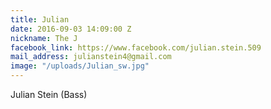 ```yaml
---
title: Julian
date: 2016-09-03 14:09:00 Z
nickname: The J
facebook_link: https://www.facebook.com/julian.stein.509
mail_address: julianstein4@gmail.com
image: "/uploads/Julian_sw.jpg"
---
```


Julian Stein (Bass)